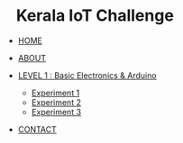 <!-- docs/_sidebar.md -->
<h1>&nbsp&nbsp Kerala IoT Challenge</h1>

* [HOME]()

* [ABOUT](about)

* [LEVEL 1 : Basic Electronics & Arduino](level-1/main)
  * [Experiment 1](level-1/exp-1)
  * [Experiment 2](level-1/exp-2)
  * [Experiment 3](level-1/exp-3)

* [CONTACT](contact)
